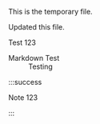 This is the temporary file.


Updated this file.

Test 123 



<dl>
    <dt>Markdown Test</dt>
    <dd>Testing</dd>
</dl>

:::success

Note 123

:::

